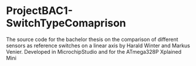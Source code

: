 # ProjectBAC1-SwitchTypeComaprison
The source code for the bachelor thesis on the comparison of different sensors as reference switches on a linear axis by Harald Winter and Markus Venier.
Developed in MicrochipStudio and for the ATmega328P Xplained Mini
